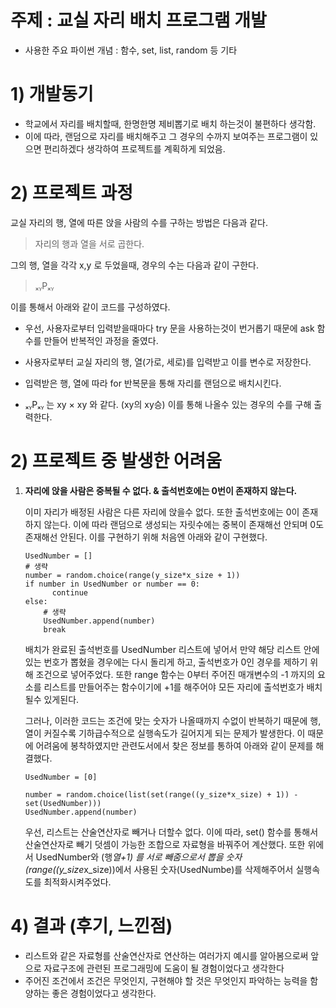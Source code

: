 # 주제 : 교실 자리 배치 프로그램 개발
- 사용한 주요 파이썬 개념 : 함수, set, list, random 등 기타

# 1) 개발동기
- 학교에서 자리를 배치할때, 한명한명 제비뽑기로 배치 하는것이 불편하다 생각함.
- 이에 따라, 랜덤으로 자리를 배치해주고 그 경우의 수까지 보여주는 프로그램이 있으면 편리하겠다 생각하여 프로젝트를 계획하게 되었음.

# 2) 프로젝트 과정
    
교실 자리의 행, 열에 따른 앉을 사람의 수를 구하는 방법은 다음과 같다.
        
> 자리의 행과 열을 서로 곱한다.

그의 행, 열을 각각 x,y 로 두었을때, 경우의 수는 다음과 같이 구한다.

> ₓᵧPₓᵧ

이를 통해서 아래와 같이 코드를 구성하였다.
- 우선, 사용자로부터 입력받을때마다 try 문을 사용하는것이 번거롭기 때문에 ask 함수를 만들어 반복적인 과정을 줄였다.
        
- 사용자로부터 교실 자리의 행, 열(가로, 세로)를 입력받고 이를 변수로 저장한다.

- 입력받은 행, 열에 따라 for 반복문을 통해 자리를 랜덤으로 배치시킨다.

- ₓᵧPₓᵧ 는 xy × xy 와 같다. (xy의 xy승) 이를 통해 나올수 있는 경우의 수를 구해 출력한다.

# 2) 프로젝트 중 발생한 어려움

1. **자리에 앉을 사람은 중복될 수 없다. & 출석번호에는 0번이 존재하지 않는다.**

    이미 자리가 배정된 사람은 다른 자리에 앉을수 없다. 또한 출석번호에는 0이 존재하지 않는다. 이에 따라 랜덤으로 생성되는 자릿수에는 중복이 존재해선 안되며 0도 존재해선 안된다. 이를 구현하기 위해 처음엔 아래와 같이 구현했다.

    ```
    UsedNumber = []
    # 생략
    number = random.choice(range(y_size*x_size + 1))
    if number in UsedNumber or number == 0:
          continue
    else:
        # 생략
        UsedNumber.append(number)
        break
    ```

    배치가 완료된 출석번호를 UsedNumber 리스트에 넣어서 만약 해당 리스트 안에 있는 번호가 뽑혔을 경우에는 다시 돌리게 하고, 출석번호가 0인 경우를 제하기 위해 조건으로 넣어주었다. 또한 range 함수는 0부터 주어진 매개변수의 -1 까지의 요소를 리스트를 만들어주는 함수이기에 +1를 해주어야 모든 자리에 출석번호가 배치될수 있게된다.

    그러나, 이러한 코드는 조건에 맞는 숫자가 나올때까지 수없이 반복하기 때문에 행, 열이 커질수록 기하급수적으로 실행속도가 길어지게 되는 문제가 발생한다. 이 때문에 어려움에 봉착하였지만 관련도서에서 찾은 정보를 통하여 아래와 같이 문제를 해결했다.

    ```
    UsedNumber = [0]

    number = random.choice(list(set(range((y_size*x_size) + 1)) - set(UsedNumber)))
    UsedNumber.append(number)
    
    ```
    우선, 리스트는 산술연산자로 빼거나 더할수 없다. 이에 따라, set() 함수를 통해서 산술연산자로 빼기 덧셈이 가능한 조합으로 자료형을 바꿔주어 계산했다.
    또한 위에서 UsedNumber와 (행*열+1) 를 서로 빼줌으로서 뽑을 숫자(range((y_size*x_size))에서 사용된 숫자(UsedNumbe)를 삭제해주어서 실행속도를 최적화시켜주었다.

# 4) 결과 (후기, 느낀점)
- 리스트와 같은 자료형를 산술연산자로 연산하는 여러가지 예시를 알아봄으로써 앞으로 자료구조에 관련된 프로그래밍에 도움이 될 경험이었다고 생각한다
- 주어진 조건에서 조건은 무엇인지, 구현해야 할 것은 무엇인지 파악하는 능력을 함양하는 좋은 경험이었다고 생각한다.

